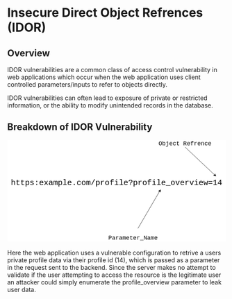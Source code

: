 # Insecure Direct Object Refrences (IDOR)

## Overview

IDOR vulnerabilities are a common class of access control vulnerability in web applications which occur when the web application uses client controlled parameters/inputs to refer to objects directly.

IDOR vulnerabilities can often lead to exposure of private or restricted information, or the ability to modify unintended records in the database.


## Breakdown of IDOR Vulnerability


![IDOR Diagram](./images/IDOR_Diagram.png)



Here the web application uses a vulnerable configuration to retrive a users private profile data via their profile id (14), which is passed as a parameter in the request sent to the backend. Since the server makes no attempt to validate if the user attempting to access the resource is the legitimate user an attacker could simply enumerate the profile_overview parameter to leak user data.   